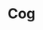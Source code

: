 ---
title: Cog
tags: ["cog", "gear", "settings", "options", "configuration", "mechanism", "machine"]
icon: cog
svg: '<svg xmlns="http://www.w3.org/2000/svg" width="24" height="24" fill="none" viewBox="0 0 24 24" stroke-width="1.5" stroke-linecap="round" stroke-linejoin="round" stroke="currentColor"><path stroke-miterlimit="1" d="M10.11 3.9a1 1 0 0 1 .995-.9h1.79a1 1 0 0 1 .995.9l.033.333a8 8 0 0 1 2.209.915l.259-.212a1 1 0 0 1 1.34.067l1.266 1.266a1 1 0 0 1 .067 1.34l-.212.26c.409.676.72 1.419.915 2.208l.332.033a1 1 0 0 1 .901.995v1.79a1 1 0 0 1-.9.995l-.333.033a8 8 0 0 1-.915 2.209l.212.259a1 1 0 0 1-.067 1.34l-1.266 1.266a1 1 0 0 1-1.34.067l-.26-.212a8 8 0 0 1-2.208.915l-.033.332a1 1 0 0 1-.995.901h-1.79a1 1 0 0 1-.995-.9l-.033-.333a8 8 0 0 1-2.209-.915l-.259.212a1 1 0 0 1-1.34-.067L5.003 17.73a1 1 0 0 1-.067-1.34l.212-.26a8 8 0 0 1-.915-2.208L3.9 13.89a1 1 0 0 1-.9-.995v-1.79a1 1 0 0 1 .9-.995l.333-.033a8 8 0 0 1 .915-2.209l-.212-.259a1 1 0 0 1 .067-1.34L6.27 5.003a1 1 0 0 1 1.34-.067l.26.212a8 8 0 0 1 2.208-.915z"/><circle cx="2.5" cy="2.5" r="2.5" stroke-miterlimit="1" transform="matrix(1 0 0 -1 9.5 14.5)"/></svg>'
---